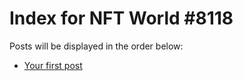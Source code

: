 # Index for NFT World #8118
Posts will be displayed in the order below:

- [Your first post](./001-first.md)

